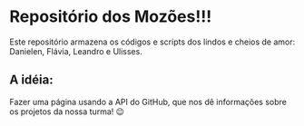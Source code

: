 # Repositório dos Mozões!!! 

Este repositório armazena os códigos e scripts dos lindos e cheios de amor: Danielen, Flávia, Leandro e Ulisses. 

## A idéia: 
Fazer uma página usando a API do GitHub, que nos dê informações sobre os projetos da nossa turma! 😉
